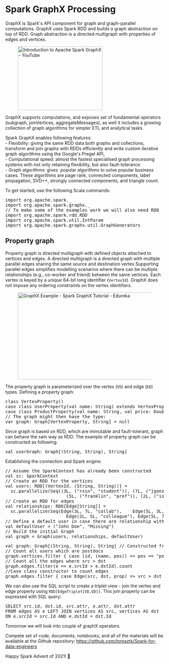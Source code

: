 # Spark GraphX Processing

<!-- wp:paragraph -->
<p>GraphX is Spark's API component for graph and graph-parallel computations. GraphX uses Spark RDD and builds a graph abstraction on top of RDD. Graph abstraction is a directed multigraph with properties of edges and vertices.</p>
<!-- /wp:paragraph -->

<!-- wp:image {"align":"center","width":269,"height":202} -->
<div class="wp-block-image"><figure class="aligncenter is-resized"><img src="https://i.ytimg.com/vi/M-zqlhJdvXI/hqdefault.jpg" alt="Introduction to Apache Spark GraphX - YouTube" width="269" height="202"/></figure></div>
<!-- /wp:image -->

<!-- wp:paragraph -->
<p>GraphX supports computations, and exposes set of fundamental operators (subgraph, joinVertices, aggregateMessages), as well it includes a growing collection of graph algorithms for simpler ETL and analytical tasks.</p>
<!-- /wp:paragraph -->

<!-- wp:paragraph -->
<p>Spark GraphX enables following features:<br>- Flexibility: giving the same RDD data both graphs and collections, transform and join graphs with RDDs efficiently and write custom iterative graph algorithms using the Google's Pregel API,<br>- Computational speed: almost the  fastest specialised graph processing systems with not only retaining flexibility, but also fault-tolerance<br>- Graph algorithms: gives  popular algorithms to solve popular business cases. These algorithms are page rank, connected components, label propagation, SVD++, strongly connected components, and triangle count.</p>
<!-- /wp:paragraph -->

<!-- wp:paragraph -->
<p>To get started, use the following Scala commands:</p>
<!-- /wp:paragraph -->

<!-- wp:syntaxhighlighter/code {"language":"scala"} -->
<pre class="wp-block-syntaxhighlighter-code">import org.apache.spark._
import org.apache.spark.graphx._
// To make some of the examples work we will also need RDD
import org.apache.spark.rdd.RDD
import org.apache.spark.util.IntParam 
import org.apache.spark.graphx.util.GraphGenerators </pre>
<!-- /wp:syntaxhighlighter/code -->

<!-- wp:heading -->
<h2 id="property-graph">Property graph</h2>
<!-- /wp:heading -->

<!-- wp:paragraph -->
<p>Property graph is directed multigraph with defined objects attached to vertices and edges. A directed multigraph is a directed graph with multiple parallel edges sharing the same source and destination vertex.Supporting parallel edges simplifies modelling scenarios where there can be multiple relationships (e.g., co-worker and friend) between the same vertices. Each vertex is keyed by a <em>unique</em> 64-bit long identifier (<code>VertexId</code>). GraphX does not impose any ordering constraints on the vertex identifiers.</p>
<!-- /wp:paragraph -->

<!-- wp:image {"align":"left","width":978,"height":276} -->
<div class="wp-block-image"><figure class="alignleft is-resized"><img src="https://d1jnx9ba8s6j9r.cloudfront.net/blog/wp-content/uploads/2017/05/GraphX-Example-Spark-GraphX-Tutorial-Edureka.png" alt="GraphX Example - Spark GraphX Tutorial - Edureka" width="978" height="276"/></figure></div>
<!-- /wp:image -->

<!-- wp:paragraph -->
<p>The property graph is parameterized over the vertex (<code>VD</code>) and edge (<code>ED</code>) types. Defining a property graph:</p>
<!-- /wp:paragraph -->

<!-- wp:syntaxhighlighter/code {"language":"scala"} -->
<pre class="wp-block-syntaxhighlighter-code">class VertexProperty()
case class UserProperty(val name: String) extends VertexProperty
case class ProductProperty(val name: String, val price: Double) extends VertexProperty
// The graph might then have the type:
var graph: Graph[VertexProperty, String] = null</pre>
<!-- /wp:syntaxhighlighter/code -->

<!-- wp:paragraph -->
<p>Since graph is based on RDD, which are immutable and fault-tolerant, graph can behave the sam way as RDD. The example of property graph can be constructed as following:</p>
<!-- /wp:paragraph -->

<!-- wp:syntaxhighlighter/code {"language":"scala"} -->
<pre class="wp-block-syntaxhighlighter-code">val userGraph: Graph[(String, String), String]</pre>
<!-- /wp:syntaxhighlighter/code -->

<!-- wp:paragraph -->
<p>Establishing the connection and Spark engine:</p>
<!-- /wp:paragraph -->

<!-- wp:syntaxhighlighter/code {"language":"scala"} -->
<pre class="wp-block-syntaxhighlighter-code">// Assume the SparkContext has already been constructed
val sc: SparkContext
// Create an RDD for the vertices
val users: RDD[(VertexId, (String, String))] =
  sc.parallelize(Seq((3L, ("rxin", "student")), (7L, ("jgonzal", "postdoc")),
                       (5L, ("franklin", "prof")), (2L, ("istoica", "prof"))))
// Create an RDD for edges
val relationships: RDD[Edge[String]] =
  sc.parallelize(Seq(Edge(3L, 7L, "collab"),    Edge(5L, 3L, "advisor"),
                       Edge(2L, 5L, "colleague"), Edge(5L, 7L, "pi")))
// Define a default user in case there are relationship with missing user
val defaultUser = ("John Doe", "Missing")
// Build the initial Graph
val graph = Graph(users, relationships, defaultUser)</pre>
<!-- /wp:syntaxhighlighter/code -->

<!-- wp:syntaxhighlighter/code {"language":"scala"} -->
<pre class="wp-block-syntaxhighlighter-code">val graph: Graph[(String, String), String] // Constructed from above
// Count all users which are postdocs
graph.vertices.filter { case (id, (name, pos)) => pos == "postdoc" }.count
// Count all the edges where src > dst
graph.edges.filter(e => e.srcId > e.dstId).count
//Case class constructor to count edges
graph.edges.filter { case Edge(src, dst, prop) => src > dst }.count</pre>
<!-- /wp:syntaxhighlighter/code -->

<!-- wp:paragraph -->
<p>We can also use the SQL script to create a triplet view - join the vertex and edge property using <code>RDD[EdgeTriplet[VD,ED]]</code>. This join property can be expressed with SQL query:</p>
<!-- /wp:paragraph -->

<!-- wp:syntaxhighlighter/code {"language":"sql"} -->
<pre class="wp-block-syntaxhighlighter-code">SELECT src.id, dst.id, src.attr, e.attr, dst.attr
FROM edges AS e LEFT JOIN vertices AS src, vertices AS dst
ON e.srcId = src.Id AND e.dstId = dst.Id</pre>
<!-- /wp:syntaxhighlighter/code -->

<!-- wp:paragraph -->
<p>Tomorrow we will look into couple of graphX operators.</p>
<!-- /wp:paragraph -->

<!-- wp:paragraph -->
<p>Compete set of code, documents, notebooks, and all of the materials will be available at the Github repository:&nbsp;<a rel="noreferrer noopener" href="https://github.com/tomaztk/Spark-for-data-engineers" target="_blank">https://github.com/tomaztk/Spark-for-data-engineers</a></p>
<!-- /wp:paragraph -->

<!-- wp:paragraph -->
<p>Happy Spark Advent of 2021! 🙂</p>
<!-- /wp:paragraph -->
